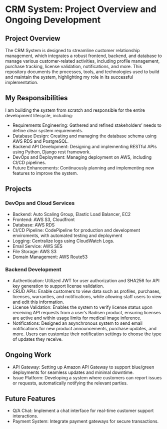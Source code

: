 # CRM System: Project Overview and Ongoing Development

## Project Overview

The CRM System is designed to streamline customer relationship management, which integrates a robust frontend, backend, and database to manage various customer-related activities, including profile management, purchase tracking, license validation, notifications, and more. This repository documents the processes, tools, and technologies used to build and maintain the system, highlighting my role in its successful implementation.

## My Responsibilities

I am building the system from scratch and responsible for the entire development lifecycle, including:

-	Requirements Engineering: Gathered and refined stakeholders’ needs to define clear system requirements.
-	Database Design: Creating and managing the database schema using AWS RDS and PostgreSQL.
-	Backend API Development: Designing and implementing RESTful APIs using Python, Django rest framework.
-	DevOps and Deployment: Managing deployment on AWS, including CI/CD pipelines.
-	Future Enhancements: Continuously planning and implementing new features to improve the system.

## Projects
### DevOps and Cloud Services
- Backend: Auto Scaling Group, Elastic Load Balancer, EC2
- Frontend: AWS S3, Cloudfront
- Database: AWS RDS
- CI/CD Pipeline: CodePipeline for production and development enviroments, with automated testing and deployment
- Logging: Centralize logs using CloudWatch Logs.
- Email Service: AWS SES
- File Storage: AWS S3
- Domain Management: AWS Route53

### Backend Development
- Authentication: Utilized JWT for user authorization and SHA256 for API key generation to support license validation.
- CRUD APIs: Enable customers to view data such as profiles, purchases, licenses, warranties, and notifications, while allowing staff users to view and edit this information.
- License Validation: Enables the system to verify license status upon receiving API requests from a user’s Radisen product, ensuring licenses are active and within usage limits for medical image inference.
- Notifications: Designed an asynchronous system to send email notifications for new product announcements, purchase updates, and more. Users can customize their notification settings to choose the type of updates they receive.

## Ongoing Work
- API Gateway: Setting up Amazon API Gateway to support blue/green deployments for seamless updates and minimal downtime.
- Issue Platform: Developing a system where customers can report issues or requests, automatically notifying the relevant parties.

## Future Features
- Q/A Chat: Implement a chat interface for real-time customer support interactions.
- Payment System: Integrate payment gateways for secure transactions.

